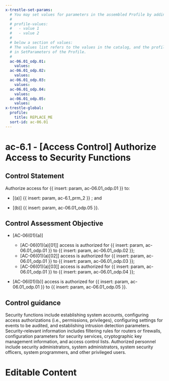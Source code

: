 ```yaml
---
x-trestle-set-params:
  # You may set values for parameters in the assembled Profile by adding
  #
  # profile-values:
  #   - value 1
  #   - value 2
  #
  # below a section of values:
  # The values list refers to the values in the catalog, and the profile-values represent values
  # in SetParameters of the Profile.
  #
  ac-06.01_odp.01:
    values:
  ac-06.01_odp.02:
    values:
  ac-06.01_odp.03:
    values:
  ac-06.01_odp.04:
    values:
  ac-06.01_odp.05:
    values:
x-trestle-global:
  profile:
    title: REPLACE_ME
  sort-id: ac-06.01
---
```


# ac-6.1 - \[Access Control\] Authorize Access to Security Functions

## Control Statement

Authorize access for {{ insert: param, ac-06.01_odp.01 }} to:

- \[(a)\] {{ insert: param, ac-6.1_prm_2 }} ; and

- \[(b)\] {{ insert: param, ac-06.01_odp.05 }}.

## Control Assessment Objective

- \[AC-06(01)(a)\]

  - \[AC-06(01)(a)[01]\] access is authorized for {{ insert: param, ac-06.01_odp.01 }} to {{ insert: param, ac-06.01_odp.02 }};
  - \[AC-06(01)(a)[02]\] access is authorized for {{ insert: param, ac-06.01_odp.01 }} to {{ insert: param, ac-06.01_odp.03 }};
  - \[AC-06(01)(a)[03]\] access is authorized for {{ insert: param, ac-06.01_odp.01 }} to {{ insert: param, ac-06.01_odp.04 }};

- \[AC-06(01)(b)\] access is authorized for {{ insert: param, ac-06.01_odp.01 }} to {{ insert: param, ac-06.01_odp.05 }}.

## Control guidance

Security functions include establishing system accounts, configuring access authorizations (i.e., permissions, privileges), configuring settings for events to be audited, and establishing intrusion detection parameters. Security-relevant information includes filtering rules for routers or firewalls, configuration parameters for security services, cryptographic key management information, and access control lists. Authorized personnel include security administrators, system administrators, system security officers, system programmers, and other privileged users.

# Editable Content

<!-- Make additions and edits below -->
<!-- The above represents the contents of the control as received by the profile, prior to additions. -->
<!-- If the profile makes additions to the control, they will appear below. -->
<!-- The above markdown may not be edited but you may edit the content below, and/or introduce new additions to be made by the profile. -->
<!-- If there is a yaml header at the top, parameter values may be edited. Use --set-parameters to incorporate the changes during assembly. -->
<!-- The content here will then replace what is in the profile for this control, after running profile-assemble. -->
<!-- The current profile has no added parts for this control, but you may add new ones here. -->
<!-- Each addition must have a heading either of the form ## Control my_addition_name -->
<!-- or ## Part a. (where the a. refers to one of the control statement labels.) -->
<!-- "## Control" parts are new parts added after the statement part. -->
<!-- "## Part" parts are new parts added into the top-level statement part with that label. -->
<!-- Subparts may be added with nested hash levels of the form ### My Subpart Name -->
<!-- underneath the parent ## Control or ## Part being added -->
<!-- See https://ibm.github.io/compliance-trestle/tutorials/ssp_profile_catalog_authoring/ssp_profile_catalog_authoring for guidance. -->
